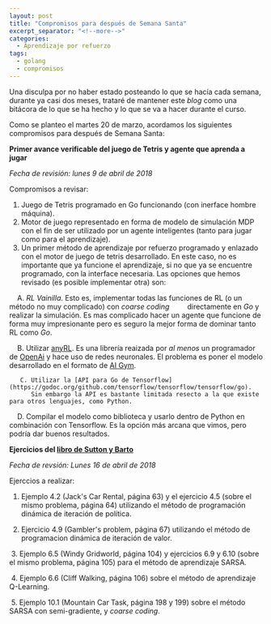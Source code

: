 ```yaml
---
layout: post
title: "Compromisos para después de Semana Santa"
excerpt_separator: "<!--more-->"
categories:
  - Aprendizaje por refuerzo
tags:
  - golang
  - compromisos
---
```


Una disculpa por no haber estado posteando lo que se hacía cada semana, 
durante ya casi dos meses, trataré de mantener este *blog* como una bitácora de lo que se ha hecho y lo que se va a hacer
durante el curso.

Como se planteo el martes 20 de marzo, acordamos los siguientes compromisos para después de Semana Santa:

<!--more-->

**Primer avance verificable del juego de Tetris y agente que aprenda a jugar**

*Fecha de revisión: lunes 9 de abril de 2018*

Compromisos a revisar:
  1. Juego de Tetris programado en Go funcionando (con inerface hombre máquina).
  2. Motor de juego representado en forma de modelo de simulación MDP con el fin de ser 
     utilizado por un agente inteligentes (tanto para jugar como para el aprendizaje).
  3. Un primer método de aprendizaje por refuerzo programado y enlazado con el motor de juego de tetris desarrollado.
     En este caso, no es importante que ya funcione el aprendizaje, si no que ya se encuentre programado, con la interface
     necesaria. Las opciones que hemos revisado (es posible implementar otra) son:
     
       A. *RL Vainilla*. Esto es, implementar todas las funciones de RL (o un método no muy complicado) con *coarse coding* 
          directamente en *Go* y realizar la simulación. Es mas complicado hacer un agente que funcione de forma muy impresionante 
          pero es seguro la mejor forma de dominar tanto RL como *Go*.
        
       B. Utilizar [anyRL](https://github.com/unixpickle/anyrl). Es una librería reaizada por *al menos* un programador de 
          [OpenAi](https://openai.com) y hace uso de redes neuronales. El problema es poner el modelo desarrollado en el formato de 
          [AI Gym](https://gym.openai.com).
        
       C. Utilizar la [API para Go de Tensorflow](https://godoc.org/github.com/tensorflow/tensorflow/tensorflow/go). 
          Sin embargo la API es bastante limitada resecto a la que existe para otros lenguajes, como Python.
        
       D. Compilar el modelo como biblioteca y usarlo dentro de Python en combinación con Tensorflow. Es la opción más arcana que vimos, 
          pero podría dar buenos resultados.
        
**Ejercicios del [libro de Sutton y Barto](http://incompleteideas.net/book/bookdraft2017nov5.pdf)**

*Fecha de revsión: Lunes 16 de abril de 2018*

Ejerccios a realizar:

  1. Ejemplo 4.2 (Jack's Car Rental, página 63) y el ejercicio 4.5 (sobre el mismo problema, página 64) 
     utilizando el método de programación dinámica de iteración de política.
     
  2. Ejercicio 4.9 (Gambler's problem, página 67) utilizando el método de programacion dinámica de iteración de valor.
  
  3. Ejemplo 6.5 (Windy Gridworld, página 104) y ejercicios 6.9 y 6.10 (sobre el mismo problema, página 105) para 
     el método de aprendizaje SARSA.
  
  4. Ejemplo 6.6 (Cliff Walking, página 106) sobre el método de aprendizaje Q-Learning.
  
  5. Ejemplo 10.1 (Mountain Car Task, página 198 y 199) sobre el método SARSA con semi-gradiente, y *coarse coding*. 



